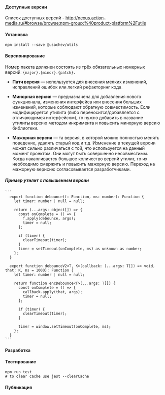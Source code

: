 #### Доступные версии
Список доступных версий - http://nexus.action-media.ru/#browse/browse:npm-group:%40product-platform%2Futils

#### Установка
```
npm install --save @usachev/utils
```

#### Версионирование

Номер пакета должнен состоять из трёх обязательных номерных версий: `{major}.{minor}.{patch}.`

  - **Патч версия** — используется для внесения мелких изменений, исправлений ошибок или легкий рефакторинг кода.

  - **Минорная версия** — предназначена для добавления нового функционала, изменения интерфейса или внесения больших изменений, которые соблюдают обратную совместимость. Если модифицируется утилита (либо переносится/добавляется с отличающимся интерфейсом), то нужно добавить в название утилиты версию методом инкримента и повысить минорную версию библиотеки.

  - **Мажорная версия** — та версия, в которой можно полностью менять поведение, удалять старый код и т.д. Изменение в текущей версии может сильно различаться с той, что используется на данный момент проектом. Они могут быть совершенно несовместимы. Когда накапливается большое количество версий утилит, то их необходимо смержить и повысить мажорную версию. Переход на мажорную вернсию согласовывается разработчиками.

  ##### Пример утилит с повышением версии
    ```
      export function debounce(f: Function, ms: number): Function {
        let timer: number | null = null;

        return (...args: object[]) => {
          const onComplete = () => {
            f.apply(debounce, args);
            timer = null;
          };

          if (timer) {
            clearTimeout(timer);
          }
          timer = setTimeout(onComplete, ms) as unknown as number;
        };
      }

      export function debounceV2<T, K>(callback: (...args: T[]) => void, that: K, ms = 1000): Function {
        let timer: number | null = null;

        return function encDebounce<T>(...args: T[]) {
          const onComplete = () => {
            callback.apply(that, args);
            timer = null;
          };

          if (timer) {
            clearTimeout(timer);
          }

          timer = window.setTimeout(onComplete, ms);
        };
      }
    ```

#### Разработка

#### Тестирование
```
npm run test
# to clear cache use jest --clearCache
```

#### Публикация
